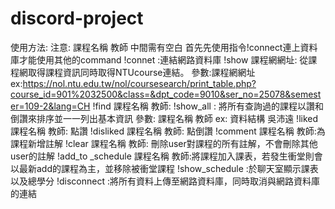 # discord-project
使用方法:
注意: 課程名稱 教師 中間需有空白
首先先使用指令!connect連上資料庫才能使用其他的command
!connet :連結網路資料庫
!show 課程網網址: 從課程網取得課程資訊同時取得NTUcourse連結。 參數:課程網網址 ex:https://nol.ntu.edu.tw/nol/coursesearch/print_table.php?course_id=901%2032500&class=&dpt_code=9010&ser_no=25078&semester=109-2&lang=CH
!find  課程名稱 教師:
!show_all : 將所有查詢過的課程以讚和倒讚來排序並一一列出基本資訊 參數: 課程名稱 教師 ex: 資料結構 吳沛遠
!liked 課程名稱 教師: 點讚
!disliked 課程名稱 教師: 點倒讚
!comment 課程名稱 教師:為課程新增註解
!clear 課程名稱 教師: 刪除user對課程的所有註解，不會刪除其他user的註解
!add_to _schedule 課程名稱 教師:將課程加入課表，若發生衝堂則會以最新add的課程為主，並移除被衝堂課程
!show_schedule :於聊天室顯示課表以及總學分
!disconnect :將所有資料上傳至網路資料庫，同時取消與網路資料庫的連結

